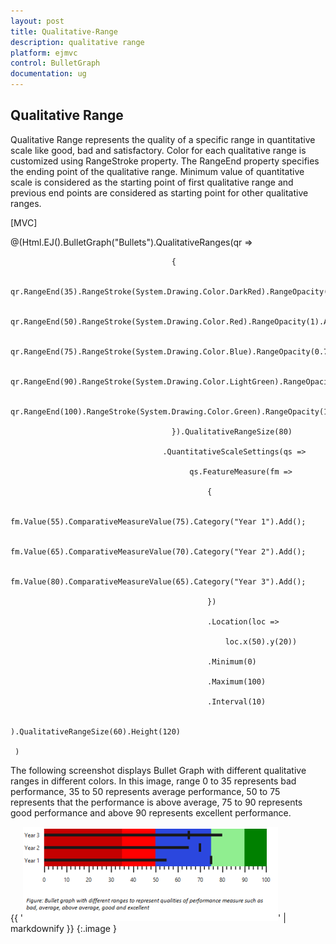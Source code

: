 ```yaml
---
layout: post
title: Qualitative-Range
description: qualitative range
platform: ejmvc
control: BulletGraph	
documentation: ug
---
```


## Qualitative Range

Qualitative Range represents the quality of a specific range in quantitative scale like good, bad and satisfactory. Color for each qualitative range is customized using RangeStroke property. The RangeEnd property specifies the ending point of the qualitative range. Minimum value of quantitative scale is considered as the starting point of first qualitative range and previous end points are considered as starting point for other qualitative ranges. 

[MVC]



@(Html.EJ().BulletGraph("Bullets").QualitativeRanges(qr =>

                                        {

                                            qr.RangeEnd(35).RangeStroke(System.Drawing.Color.DarkRed).RangeOpacity(0.5).Add();

                                            qr.RangeEnd(50).RangeStroke(System.Drawing.Color.Red).RangeOpacity(1).Add();

                                            qr.RangeEnd(75).RangeStroke(System.Drawing.Color.Blue).RangeOpacity(0.7).Add();

                                            qr.RangeEnd(90).RangeStroke(System.Drawing.Color.LightGreen).RangeOpacity(1).Add();

                                            qr.RangeEnd(100).RangeStroke(System.Drawing.Color.Green).RangeOpacity(1).Add();

                                        }).QualitativeRangeSize(80)

                                      .QuantitativeScaleSettings(qs =>

                                            qs.FeatureMeasure(fm =>

                                                {

                                                    fm.Value(55).ComparativeMeasureValue(75).Category("Year 1").Add();

                                                    fm.Value(65).ComparativeMeasureValue(70).Category("Year 2").Add();

                                                    fm.Value(80).ComparativeMeasureValue(65).Category("Year 3").Add();

                                                })

                                                .Location(loc =>

                                                    loc.x(50).y(20))

                                                .Minimum(0)

                                                .Maximum(100)

                                                .Interval(10)    

                                            ).QualitativeRangeSize(60).Height(120)

     )



The following screenshot displays Bullet Graph with different qualitative ranges in different colors. In this image, range 0 to 35 represents bad performance, 35 to 50 represents average performance, 50 to 75 represents that the performance is above average, 75 to 90 represents good performance and above 90 represents excellent performance.

{{ '![](Qualitative-Range_images/Qualitative-Range_img1.png)' | markdownify }}
{:.image }


